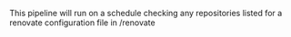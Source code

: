 This pipeline will run on a schedule checking any repositories listed for a renovate configuration file in /renovate
